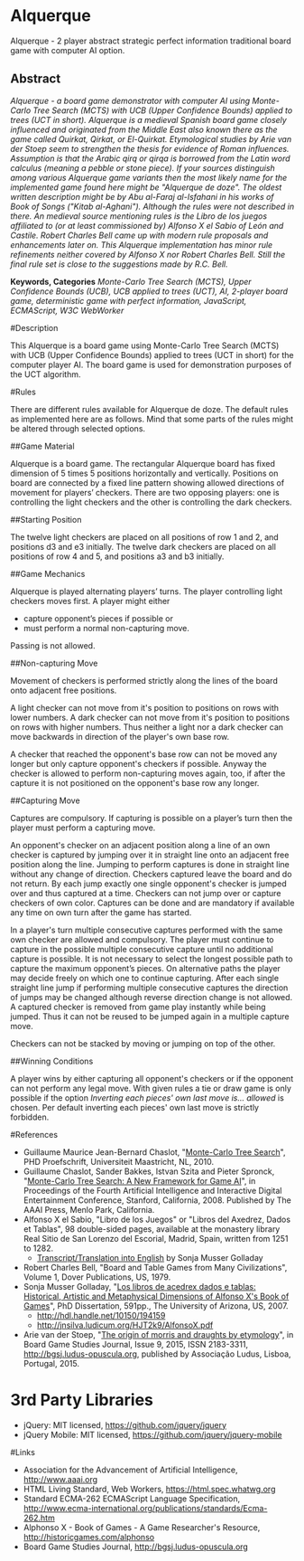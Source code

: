 # Alquerque
Alquerque - 2 player abstract strategic perfect information traditional board game with computer AI option.

## Abstract

_Alquerque - a board game demonstrator with computer AI using Monte-Carlo Tree Search (MCTS) with UCB (Upper Confidence Bounds) applied to trees (UCT in short). Alquerque is a medieval Spanish board game closely influenced and originated from the Middle East also known there as the game called Quirkat, Qirkat, or El-Quirkat. Etymological studies by Arie van der Stoep seem to strengthen the thesis for evidence of Roman influences. Assumption is that the Arabic qirq or qirqa is borrowed from the Latin word calculus (meaning a pebble or stone piece). If your sources distinguish among various Alquerque game variants then the most likely name for the implemented game found here might be "Alquerque de doze". The oldest written description might be by Abu al-Faraj al-Isfahani in his works of Book of Songs ("Kitab al-Aghani"). Although the rules were not described in there. An medieval source mentioning rules is the Libro de los juegos affiliated to (or at least commissioned by) Alfonso X el Sabio of León and Castile. Robert Charles Bell came up with modern rule proposals and enhancements later on. This Alquerque implementation has minor rule refinements neither covered by Alfonso X nor Robert Charles Bell. Still the final rule set is close to the suggestions made by R.C. Bell._

__Keywords, Categories__ _Monte-Carlo Tree Search (MCTS), Upper Confidence Bounds (UCB), UCB applied to trees (UCT), AI, 2-player board game, deterministic game with perfect information, JavaScript, ECMAScript, W3C WebWorker_ 

#Description

This Alquerque is a board game using Monte-Carlo Tree Search (MCTS) with UCB (Upper Confidence Bounds) applied to trees (UCT in short) for the computer player AI. The board game is used for demonstration purposes of the UCT algorithm.

#Rules

There are different rules available for Alquerque de doze. The default rules as implemented here are as follows. Mind that some parts of the rules might be altered through selected options.

##Game Material

Alquerque is a board game. The rectangular Alquerque board has fixed dimension of 5 times 5 positions horizontally and vertically. Positions on board are connected by a fixed line pattern showing allowed directions of movement for players’ checkers. There are two opposing players: one is controlling the light checkers and the other is controlling the dark checkers.

##Starting Position

The twelve light checkers are placed on all positions of row 1 and 2, and positions d3 and e3 initially. The twelve dark checkers are placed on all positions of row 4 and 5, and positions a3 and b3 initially.

##Game Mechanics

Alquerque is played alternating players’ turns. The player controlling light checkers moves first. A player might either

* capture opponent’s pieces if possible or
* must perform a normal non-capturing move.

Passing is not allowed.

##Non-capturing Move
 
Movement of checkers is performed strictly along the lines of the board onto adjacent free positions.

A light checker can not move from it's position to positions on rows with lower numbers. A dark checker can not move from it's position to positions on rows with higher numbers. Thus neither a light nor a dark checker can move backwards in direction of the player's own base row.

A checker that reached the opponent's base row can not be moved any longer but only capture opponent's checkers if possible. Anyway the checker is allowed to perform non-capturing moves again, too, if after the capture it is not positioned on the opponent's base row any longer.

##Capturing Move

Captures are compulsory. If capturing is possible on a player’s turn then the player must perform a capturing move.

An opponent's checker on an adjacent position along a line of an own checker is captured by jumping over it in straight line onto an adjacent free position along the line. Jumping to perform captures is done in straight line without any change of direction. Checkers captured leave the board and do not return. By each jump exactly one single opponent's checker is jumped over and thus captured at a time. Checkers can not jump over or capture checkers of own color. Captures can be done and are mandatory if available any time on own turn after the game has started.

In a player's turn multiple consecutive captures performed with the same own checker are allowed and compulsory. The player must continue to capture in the possible multiple consecutive capture until no additional capture is possible. It is not necessary to select the longest possible path to capture the maximum opponent’s pieces. On alternative paths the player may decide freely on which one to continue capturing. After each single straight line jump if performing multiple consecutive captures the direction of jumps may be changed although reverse direction change is not allowed. A captured checker is removed from game play instantly while being jumped. Thus it can not be reused to be jumped again in a multiple capture move.

Checkers can not be stacked by moving or jumping on top of the other.

##Winning Conditions

A player wins by either capturing all opponent's checkers or if the opponent can not perform any legal move. With given rules a tie or draw game is only possible if the option _Inverting each pieces' own last move is... allowed_ is chosen. Per default inverting each pieces' own last move is strictly forbidden.

#References

* Guillaume Maurice Jean-Bernard Chaslot, "[Monte-Carlo Tree Search](https://project.dke.maastrichtuniversity.nl/games/files/phd/Chaslot_thesis.pdf)", PHD Proefschrift, Universiteit Maastricht, NL, 2010.
* Guillaume Chaslot, Sander Bakkes, Istvan Szita and Pieter Spronck, "[Monte-Carlo Tree Search: A New Framework for Game AI](http://sander.landofsand.com/publications/AIIDE08_Chaslot.pdf)", in Proceedings of the Fourth Artificial Intelligence and Interactive Digital Entertainment Conference, Stanford, California, 2008. Published by The AAAI Press, Menlo Park, California.
* Alfonso X el Sabio, "Libro de los Juegos" or "Libros del Axedrez, Dados et Tablas", 98 double-sided pages, available at the monastery library Real Sitio de San Lorenzo del Escorial, Madrid, Spain, written from 1251 to 1282.
  * [Transcript/Translation into English](http://www.mediafire.com/?nenjj1dimtd) by Sonja Musser Golladay
* Robert Charles Bell, "Board and Table Games from Many Civilizations", Volume 1, Dover Publications, US, 1979.
* Sonja Musser Golladay, "[Los libros de acedrex dados e tablas: Historical, Artistic and Metaphysical Dimensions of Alfonso X's Book of Games](http://arizona.openrepository.com/arizona/handle/10150/194159)", PhD Dissertation, 591pp., The University of Arizona, US, 2007.
  * http://hdl.handle.net/10150/194159
  * http://jnsilva.ludicum.org/HJT2k9/AlfonsoX.pdf
* Arie van der Stoep, "[The origin of morris and draughts by etymology](http://bgsj.ludus-opuscula.org/PDF_Files/9_15_Stoep_print.pdf)", in Board Game Studies Journal, Issue 9, 2015, ISSN 2183-3311, http://bgsj.ludus-opuscula.org, published by Associação Ludus, Lisboa, Portugal, 2015.

# 3rd Party Libraries

* jQuery: MIT licensed, https://github.com/jquery/jquery
* jQuery Mobile: MIT licensed, https://github.com/jquery/jquery-mobile

#Links

* Association for the Advancement of Artificial Intelligence, http://www.aaai.org
* HTML Living Standard, Web Workers, https://html.spec.whatwg.org
* Standard ECMA-262 ECMAScript Language Specification, http://www.ecma-international.org/publications/standards/Ecma-262.htm
* Alphonso X - Book of Games - A Game Researcher's Resource, http://historicgames.com/alphonso
* Board Game Studies Journal, http://bgsj.ludus-opuscula.org
